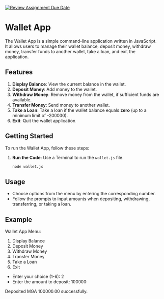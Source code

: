 [![Review Assignment Due Date](https://classroom.github.com/assets/deadline-readme-button-24ddc0f5d75046c5622901739e7c5dd533143b0c8e959d652212380cedb1ea36.svg)](https://classroom.github.com/a/hy8NMZUz)

# Wallet App

The Wallet App is a simple command-line application written in JavaScript. It allows users to manage their wallet balance, deposit money, withdraw money, transfer funds to another wallet, take a loan, and exit the application.

## Features

1. **Display Balance**: View the current balance in the wallet.
2. **Deposit Money**: Add money to the wallet.
3. **Withdraw Money**: Remove money from the wallet, if sufficient funds are available.
4. **Transfer Money**: Send money to another wallet.
5. **Take a Loan**: Take a loan if the wallet balance equals **zero** (up to a minimum limit of -200000).
6. **Exit**: Quit the wallet application.

## Getting Started

To run the Wallet App, follow these steps:

1. **Run the Code**: Use a Terminal to run the `wallet.js` file.
   ```bash
   node wallet.js

## Usage
* Choose options from the menu by entering the corresponding number.
* Follow the prompts to input amounts when depositing, withdrawing, transferring, or taking a loan.

## Example
Wallet App Menu:
1. Display Balance
2. Deposit Money
3. Withdraw Money
4. Transfer Money
5. Take a Loan
6. Exit

* Enter your choice (1-6): 2
* Enter the amount to deposit: 100000


Deposited MGA 100000.00 successfully.
